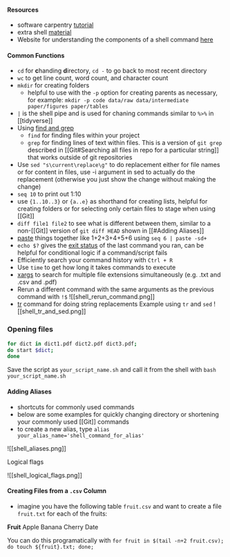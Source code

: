 #### Resources

- software carpentry [tutorial](https://swcarpentry.github.io/shell-novice/)
- extra shell [material](https://carpentries-incubator.github.io/shell-extras/)
- Website for understanding the components of a shell command [here](https://explainshell.com/)

#### Common Functions
- `cd` for **c**handing **d**irectory, `cd -` to go back to most recent directory
-  `wc` to get line count, word count, and character count
- `mkdir` for creating folders
	- helpful to use with the `-p` option for creating parents as necessary, for example:
	 `mkdir -p code data/raw data/intermediate paper/figures paper/tables`
- `|` is the shell pipe and is used for chaning commands similar to `%>%` in [[tidyverse]]
-   Using [find and grep](https://swcarpentry.github.io/shell-novice/07-find/index.html)
	- `find` for finding files within your project
	- `grep` for finding lines of text within files. This is a version of `git grep` described in [[Git#Searching all files in repo for a particular string]] that works outside of git repositories 
-   Use `sed "s\current\replace\g"` to do replacement either for file names or for content in files, use -i argument in sed to actually do the replacement (otherwise you just show the change without making the change)
- `seq 10` to print out 1:10
- use `{1..10..3}` or `{a..e}` as shorthand for creating lists, helpful for creating folders or for selecting only certain files to stage when using [[Git]]
- `diff file1 file2` to see what is different between them, similar to a non-[[Git]] version of `git diff HEAD` shown in [[#Adding Aliases]]
-  [paste](https://datascienceatthecommandline.com/2e/list-of-command-line-tools.html#paste) things together like 1+2+3+4+5+6 using `seq 6 | paste -sd+`
-   `echo $?` gives the [exit status](https://www.gnu.org/software/bash/manual/html_node/Exit-Status.html#:~:text=The%20exit%20status%20of%20an,also%20limited%20to%20this%20range.) of the last command you ran, can be helpful for conditional logic if a command/script fails
- Efficiently search your command history with `Ctrl + R`
- Use `time` to get how long it takes commands to execute
- [xargs](https://www.howtoforge.com/tutorial/linux-xargs-command/) to search for multiple file extensions simultaneously (e.g. .txt and .csv and .pdf)
- Rerun a different command with the same arguments as the previous command with `!$` 
![[shell_rerun_command.png]]
- [tr](https://unix.stackexchange.com/questions/427940/main-difference-between-tr-translate-to-sed-and-awk#:~:text=tr%20works%20on%20characters%20(changes,or%20inserts%20or%20deletes%20lines).) command for doing string replacements
Example using `tr` and `sed`
![[shell_tr_and_sed.png]]

### Opening files

```bash
for dict in dict1.pdf dict2.pdf dict3.pdf;
do start $dict;
done
```

Save the script as `your_script_name.sh` and call it from the shell with `bash your_script_name.sh`

#### Adding Aliases

- shortcuts for commonly used commands
- below are some examples for quickly changing directory or shortening your commonly used [[Git]] commands
- to create a new alias, type `alias your_alias_name='shell_command_for_alias'`

![[shell_aliases.png]]

Logical flags

![[shell_logical_flags.png]]

#### Creating Files from a `.csv` Column

- imagine you have the following table `fruit.csv` and want to create a file `fruit.txt` for each of the fruits:

**Fruit**
Apple
Banana
Cherry
Date

You can do this programatically with `for fruit in $(tail -n+2 fruit.csv); do touch ${fruit}.txt; done;`













 
